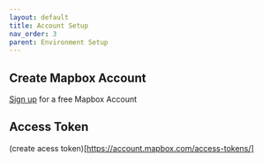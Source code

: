```yaml
---
layout: default
title: Account Setup 
nav_order: 3
parent: Environment Setup
---
```


## Create Mapbox Account 
[Sign up](https://account.mapbox.com/auth/signup/) for a free Mapbox Account 

## Access Token 
(create acess token)[https://account.mapbox.com/access-tokens/]